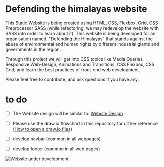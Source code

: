 # Defending the himalayas website

This Static Website is being created using HTML, CSS, Flexbox, Grid, CSS Preprocessor SASS (while refactoring, we may redevelop the website with SASS into order to learn about it). This website is being developed for an organisation named, "Defending the Himalayas" that stands against the abuse of environmental and human rights by different industrial giants and governments in the region.

Through this project we will get into CSS topics like Media Queries, Responsive Web-Design, Animations and Transitions, CSS Flexbox, CSS Grid, and learn the best practices of front-end web development. 

Please feel free to contribute, and ask questions if you have any.



# to do

- [ ] The Website design will be similar to: [Website Design](https://nifty-bohr-a9a59c.netlify.app/)
- [ ] Please use the draw.io flowchart in this repository for urther reference [(How to open a draw.io files)](https://www.wikihow.com/Open-a-Draw-Io-File)
- [ ] develop navbar (common in all webpages) 
- [ ] develop footer (common in all web pages)


![Website under development](https://media.giphy.com/media/ocuQpTqeFlDOP4fFJI/giphy.gif)
